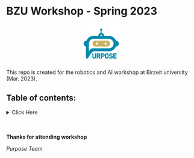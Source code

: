 # BZU Workshop - Spring 2023

<p align="center">
<picture>
  <img alt="Purpose Logo" src="purpose_logo.png" width="20%" hight="20%" >
</picture>
</p>

This repo is created for the robotics and AI workshop at Birzeit university (Mar. 2023).

## Table of contents:

<details>
  <summary open="True" >Click Here</summary>
  <ol>
    <li>
      <a href="ros">ROS</a>
      <p>Code samples for Robot Operating System (ROS): Pub/Sub, Turtlesim, RViz</p>
    </li>
    <li>
      <a href="cv">Computer Vision</a>
      <p>Code samples for Computer Vision applications (Hand Detection).</p>
    </li>
  </ol>
</details>

</br>
</br>

**Thanks for attending workshop**

_Purpose Team_
